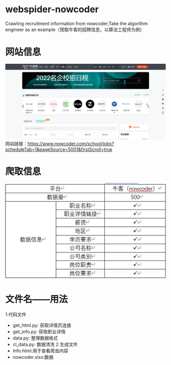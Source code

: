 # webspider-nowcoder
Crawling recruitment information from nowcoder,Take the algorithm engineer as an example（爬取牛客的招聘信息，以算法工程师为例）

# 网站信息
![avatar](/images/nowcoder.png)
网站链接：https://www.nowcoder.com/school/jobs?scheduleTab=1&pageSource=5001&firstScroll=true

# 爬取信息
![avatar](/images/nowcoder_data.png)

# 文件名——用法
1.代码文件
- get_html.py: 获取详情页连接
- get_info.py: 获取职业详情
- data.py: 整理数据格式
- cl_data.py: 数据清洗
2.生成文件
- Info.html:用于查看爬虫内容
- nowcoder.xlsx:数据

